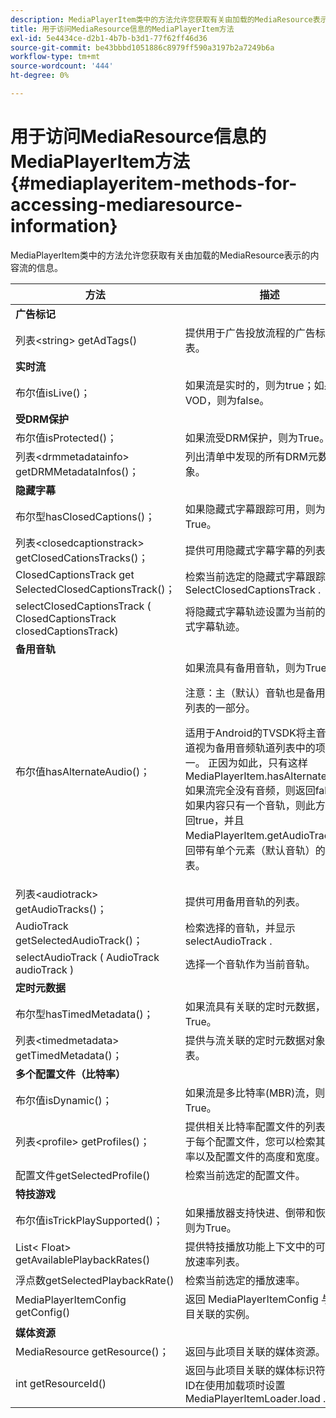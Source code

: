 ```yaml
---
description: MediaPlayerItem类中的方法允许您获取有关由加载的MediaResource表示的内容流的信息。
title: 用于访问MediaResource信息的MediaPlayerItem方法
exl-id: 5e4434ce-d2b1-4b7b-b3d1-77f62ff46d36
source-git-commit: be43bbbd1051886c8979ff590a3197b2a7249b6a
workflow-type: tm+mt
source-wordcount: '444'
ht-degree: 0%

---
```


# 用于访问MediaResource信息的MediaPlayerItem方法 {#mediaplayeritem-methods-for-accessing-mediaresource-information}

MediaPlayerItem类中的方法允许您获取有关由加载的MediaResource表示的内容流的信息。

<table frame="all" colsep="1" rowsep="1" id="table_F6006A9167044AC087A6ECB20B8CCD5D"> 
 <thead> 
  <tr rowsep="1"> 
   <th colname="2" class="entry"> 方法 </th> 
   <th colname="3" class="entry"> 描述 </th> 
  </tr> 
 </thead>
 <tbody> 
  <tr rowsep="1"> 
   <td colname="2"> <b>广告标记</b> </td> 
   <td colname="3"> </td> 
  </tr> 
  <tr rowsep="1"> 
   <td colname="2"> <span class="codeph"> 列表&lt;string&gt; getAdTags() </span> </td> 
   <td colname="3"> 提供用于广告投放流程的广告标记列表。 </td> 
  </tr> 
  <tr rowsep="1"> 
   <td colname="2"> <b>实时流</b> </td> 
   <td colname="3"> </td> 
  </tr> 
  <tr rowsep="1"> 
   <td colname="2"> <span class="codeph"> 布尔值isLive()； </span> </td> 
   <td colname="3"> 如果流是实时的，则为true；如果是VOD，则为false。 </td> 
  </tr> 
  <tr rowsep="1"> 
   <td colname="2"> <b>受DRM保护</b> </td> 
   <td colname="3"> </td> 
  </tr> 
  <tr rowsep="1"> 
   <td colname="2"> <span class="codeph"> 布尔值isProtected()； </span> </td> 
   <td colname="3"> 如果流受DRM保护，则为True。 </td> 
  </tr> 
  <tr rowsep="1"> 
   <td colname="2"> <span class="codeph"> 列表&lt;drmmetadatainfo&gt; getDRMMetadataInfos()； </span> </td> 
   <td colname="3"> 列出清单中发现的所有DRM元数据对象。 </td> 
  </tr> 
  <tr rowsep="1"> 
   <td colname="2"> <b>隐藏字幕</b> </td> 
   <td colname="3"> </td> 
  </tr> 
  <tr rowsep="1"> 
   <td colname="2"> <span class="codeph"> 布尔型hasClosedCaptions()； </span> </td> 
   <td colname="3"> 如果隐藏式字幕跟踪可用，则为True。 </td> 
  </tr> 
  <tr rowsep="1"> 
   <td colname="2"> <span class="codeph"> 列表&lt;closedcaptionstrack&gt; getClosedCationsTracks()； </span> </td> 
   <td colname="3"> 提供可用隐藏式字幕字幕的列表。 </td> 
  </tr> 
  <tr rowsep="1"> 
   <td colname="2"> <span class="codeph"> ClosedCaptionsTrack get SelectedClosedCaptionsTrack()； </span> </td> 
   <td colname="3"> 检索当前选定的隐藏式字幕跟踪 <span class="codeph"> SelectClosedCaptionsTrack </span>. </td> 
  </tr> 
  <tr rowsep="1"> 
   <td colname="2"> <span class="codeph"> selectClosedCaptionsTrack ( ClosedCaptionsTrack closedCaptionsTrack) </span> </td> 
   <td colname="3"> 将隐藏式字幕轨迹设置为当前的隐藏式字幕轨迹。 </td> 
  </tr> 
  <tr rowsep="1"> 
   <td colname="2"> <b>备用音轨</b> </td> 
   <td colname="3"> </td> 
  </tr> 
  <tr rowsep="1"> 
   <td colname="2"> <span class="codeph"> 布尔值hasAlternateAudio()； </span> </td> 
   <td colname="3"> 如果流具有备用音轨，则为True。 <p>注意：主（默认）音轨也是备用音轨列表的一部分。 </p> <p>适用于Android的TVSDK将主音频轨道视为备用音频轨道列表中的项目之一。 正因为如此，只有这样 <span class="codeph"> MediaPlayerItem.hasAlternateAudio </span> 如果流完全没有音频，则返回false。 如果内容只有一个音轨，则此方法返回true，并且 <span class="codeph"> MediaPlayerItem.getAudioTracks </span> 返回带有单个元素（默认音轨）的列表。 </p> </td> 
  </tr> 
  <tr rowsep="1"> 
   <td colname="2"> <span class="codeph"> 列表&lt;audiotrack&gt; getAudioTracks()； </span> </td> 
   <td colname="3"> 提供可用备用音轨的列表。 </td> 
  </tr> 
  <tr rowsep="1"> 
   <td colname="2"> <span class="codeph"> AudioTrack getSelectedAudioTrack()； </span> </td> 
   <td colname="3"> 检索选择的音轨，并显示 <span class="codeph"> selectAudioTrack </span>. </td> 
  </tr> 
  <tr rowsep="1"> 
   <td colname="2"> <span class="codeph"> selectAudioTrack ( AudioTrack audioTrack ) </span> </td> 
   <td colname="3"> 选择一个音轨作为当前音轨。 </td> 
  </tr> 
  <tr rowsep="1"> 
   <td colname="2"> <b>定时元数据</b> </td> 
   <td colname="3"> </td> 
  </tr> 
  <tr rowsep="1"> 
   <td colname="2"> <span class="codeph"> 布尔型hasTimedMetadata()； </span> </td> 
   <td colname="3"> 如果流具有关联的定时元数据，则为True。 </td> 
  </tr> 
  <tr rowsep="1"> 
   <td colname="2"> <span class="codeph"> 列表&lt;timedmetadata&gt; getTimedMetadata()； </span> </td> 
   <td colname="3"> 提供与流关联的定时元数据对象列表。 </td> 
  </tr> 
  <tr rowsep="1"> 
   <td colname="2"> <b>多个配置文件（比特率）</b> </td> 
   <td colname="3"> </td> 
  </tr> 
  <tr rowsep="1"> 
   <td colname="2"> <span class="codeph"> 布尔值isDynamic()； </span> </td> 
   <td colname="3"> 如果流是多比特率(MBR)流，则为True。 </td> 
  </tr> 
  <tr rowsep="1"> 
   <td colname="2"> <span class="codeph"> 列表&lt;profile&gt; getProfiles()； </span> </td> 
   <td colname="3"> 提供相关比特率配置文件的列表。 对于每个配置文件，您可以检索其比特率以及配置文件的高度和宽度。 </td> 
  </tr> 
  <tr rowsep="1"> 
   <td colname="2"> <span class="codeph"> 配置文件getSelectedProfile() </span> </td> 
   <td colname="3"> 检索当前选定的配置文件。 </td> 
  </tr> 
  <tr rowsep="1"> 
   <td colname="2"> <b>特技游戏</b> </td> 
   <td colname="3"> </td> 
  </tr> 
  <tr rowsep="1"> 
   <td colname="2"> <span class="codeph"> 布尔值isTrickPlaySupported()； </span> </td> 
   <td colname="3"> 如果播放器支持快进、倒带和恢复，则为True。 </td> 
  </tr> 
  <tr rowsep="1"> 
   <td colname="2"> <span class="codeph"> List&lt; Float&gt; getAvailablePlaybackRates() </span> </td> 
   <td colname="3"> 提供特技播放功能上下文中的可用播放速率列表。 </td> 
  </tr> 
  <tr rowsep="1"> 
   <td colname="2"> <span class="codeph"> 浮点数getSelectedPlaybackRate() </span> </td> 
   <td colname="3"> 检索当前选定的播放速率。 </td> 
  </tr> 
  <tr rowsep="1"> 
   <td colname="2"> <span class="codeph"> MediaPlayerItemConfig getConfig() </span> </td> 
   <td colname="3"> 返回 <span class="codeph"> MediaPlayerItemConfig </span> 与此项目关联的实例。 </td> 
  </tr> 
  <tr rowsep="1"> 
   <td colname="2"> <b>媒体资源</b> </td> 
   <td colname="3"> </td> 
  </tr> 
  <tr rowsep="1"> 
   <td colname="2"> <span class="codeph"> MediaResource getResource()； </span> </td> 
   <td colname="3"> 返回与此项目关联的媒体资源。 </td> 
  </tr> 
  <tr rowsep="0"> 
   <td colname="2"> <span class="codeph"> int getResourceId() </span> </td> 
   <td colname="3"> 返回与此项目关联的媒体标识符。 此ID在使用加载项时设置 <span class="codeph"> MediaPlayerItemLoader.load </span>. </td> 
  </tr> 
 </tbody> 
</table>
